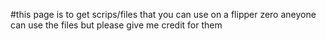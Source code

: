 #this page is to get scrips/files that you can use on a flipper zero
aneyone can use the files but please give me credit for them
